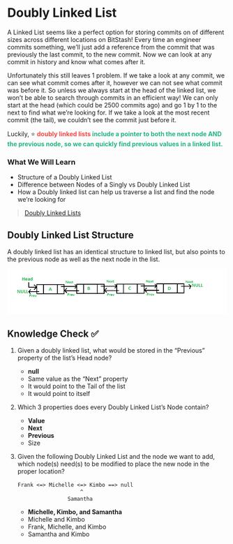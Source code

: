 # Doubly Linked List

A Linked List seems like a perfect option for storing commits on of different sizes across different locations on BitStash! Every time an engineer commits something, we’ll just add a reference from the commit that was previously the last commit, to the new commit. Now we can look at any commit in history and know what comes after it.

Unfortunately this still leaves 1 problem. If we take a look at any commit, we can see what commit comes after it, however we can not see what commit was before it. So unless we always start at the head of the linked list, we won’t be able to search through commits in an efficient way! We can only start at the head (which could be 2500 commits ago) and go 1 by 1 to the next to find what we’re looking for. If we take a look at the most recent commit (the tail), we couldn’t see the commit just before it.

Luckily, ⭐️ <span style = "color: #21B581"><span style="color: #FE4646">**doubly linked lists</span> include a pointer to both the next node AND the previous node, so we can quickly find previous values in a linked list.**</span>

### What We Will Learn
- Structure of a Doubly Linked List
- Difference between Nodes of a Singly vs Doubly Linked List
- How a Doubly linked list can help us traverse a list and find the node we’re looking for

>[Doubly Linked Lists](https://www.loom.com/share/34e5dc6bedc3431b8ad5cbd17ef54e21)

## Doubly Linked List Structure

A doubly linked list has an identical structure to linked list, but also points to the previous node as well as the next node in the list.

![Doubly Linked List Structure](./assets/3.DoublyLinkedLists.png)

## Knowledge Check ✅

1. Given a doubly linked list, what would be stored in the “Previous” property of the list’s Head node?
    - **null**
    - Same value as the “Next” property
    - It would point to the Tail of the list
    - It would point to itself

2. Which 3 properties does every Doubly Linked List’s Node contain?
    - **Value**
    - **Next**
    - **Previous**
    - Size

3. Given the following Doubly Linked List and the node we want to add, which node(s) need(s) to be modified to place the new node in the proper location?
    ```plaintext
    Frank <=> Michelle <=> Kimbo ==> null
                        ^
                    Samantha
    ```
    - **Michelle, Kimbo, and Samantha**
    - Michelle and Kimbo
    - Frank, Michelle, and Kimbo
    - Samantha and Kimbo